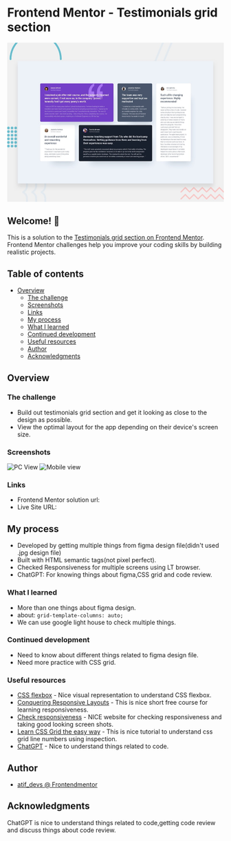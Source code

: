# Frontend Mentor - Testimonials grid section

![Design preview for the Testimonials grid section coding challenge](./preview.jpg)

## Welcome! 👋

This is a solution to the [Testimonials grid section on Frontend Mentor](https://www.frontendmentor.io/challenges/testimonials-grid-section-Nnw6J7Un7). Frontend Mentor challenges help you improve your coding skills by building realistic projects.

## Table of contents

- [Overview](#overview)
  - [The challenge](#the-challenge)
  - [Screenshots](#screenshots)
  - [Links](#links)
  - [My process](#my-process)
  - [What I learned](#what-i-learned)
  - [Continued development](#continued-development)
  - [Useful resources](#useful-resources)
  - [Author](#author)
  - [Acknowledgments](#acknowledgments)

## Overview

### The challenge

- Build out testimonials grid section and get it looking as close to the design as possible.
- View the optimal layout for the app depending on their device's screen size.

### Screenshots

![PC View]()
![Mobile view]()

### Links

- Frontend Mentor solution url:  
- Live Site URL:

## My process

  - Developed by getting multiple things from figma design file(didn't used .jpg design file)
  - Built with HTML semantic tags(not pixel perfect).
  - Checked Responsiveness for multiple screens using LT browser.
  - ChatGPT: For knowing things about figma,CSS grid and code review.

### What I learned

  - More than one things about figma design.
  - about: ```grid-template-columns: auto;```
  - We can use google light house to check multiple things.
 
### Continued development

  - Need to know about different things related to figma design file.
  - Need more practice with CSS grid.

### Useful resources

- [CSS flexbox](https://css-tricks.com/snippets/css/a-guide-to-flexbox/) - Nice visual representation to understand CSS flexbox. 
- [Conquering Responsive Layouts](https://courses.kevinpowell.co/conquering-responsive-layouts) - This is nice short free course for learning responsiveness.
- [Check responsiveness](https://www.lambdatest.com/mobile-view-website) - NICE website for checking responsiveness and taking good looking screen shots.
- [Learn CSS Grid the easy way](https://youtu.be/rg7Fvvl3taU?si=OeJGCoDQq0sy_FRK) - This is nice tutorial to understand css grid line numbers using inspection.
- [ChatGPT](https://chat.openai.com/) - Nice to understand things related to code.

## Author

- [atif_devs @ Frontendmentor](https://www.frontendmentor.io/profile/atif-dev)

## Acknowledgments

ChatGPT is nice to understand things related to code,getting code review and discuss things about code review.

